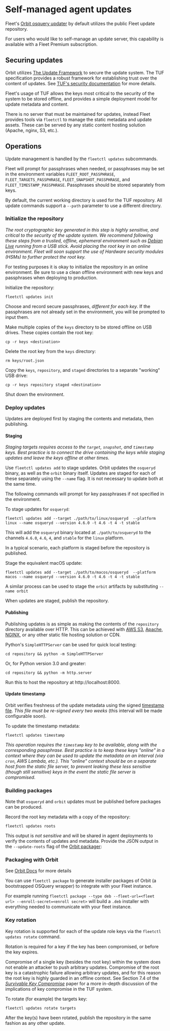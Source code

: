 # Self-managed agent updates 

Fleet's [Orbit osquery updater](https://github.com/fleetdm/fleet/tree/main/orbit) by default utilizes the public Fleet update repository.

For users who would like to self-manage an update server, this capability is available with a Fleet Premium subscription.

## Securing updates

Orbit utilizes [The Update Framework](https://theupdateframework.io/) to secure the update system. The TUF specification provides a robust framework for establishing trust over the content of updates. See [TUF's security documentation](https://theupdateframework.io/security/) for more details.

Fleet's usage of TUF allows the keys most critical to the security of the system to be stored offline, and provides a simple deployment model for update metadata and content.

There is no server that must be maintained for updates, instead Fleet provides tools via `fleetctl` to manage the static metadata and update assets. These can be served by any static content hosting solution (Apache, nginx, S3, etc.).

## Operations

Update management is handled by the `fleetctl updates` subcommands.

Fleet will prompt for passphrases when needed, or passphrases may be set in the environment variables `FLEET_ROOT_PASSPHRASE`, `FLEET_TARGETS_PASSPHRASE`, `FLEET_SNAPSHOT_PASSPHRASE`, and `FLEET_TIMESTAMP_PASSPHRASE`. Passphrases should be stored separately from keys.

By default, the current working directory is used for the TUF repository. All update commands support a `--path` parameter to use a different directory.

### Initialize the repository

_The root cryptographic key generated in this step is highly sensitive, and critical to the security of the update system. We recommend following these steps from a trusted, offline, ephemeral environment such as [Debian Live](https://www.debian.org/CD/live/) running from a USB stick. Avoid placing the root key in an online environment. Fleet will soon support the use of Hardware security modules (HSMs) to further protect the root key._

For testing purposes it is okay to initialize the repository in an online environment. Be sure to use a clean offline environment with new keys and passphrases when deploying to production.

Initialize the repository:

```
fleetctl updates init
```

Choose and record secure passphrases, _different for each key_. If the passphrases are not already set in the environment, you will be prompted to input them.

Make multiple copies of the `keys` directory to be stored offline on USB drives. These copies contain the root key:

```
cp -r keys <destination>
```

Delete the root key from the `keys` directory:

```
rm keys/root.json
```

Copy the `keys`, `repository`, and `staged` directories to a separate "working" USB drive:

```
cp -r keys repository staged <destination>
```

Shut down the environment.

### Deploy updates

Updates are deployed first by staging the contents and metadata, then publishing.

#### Staging
 
_Staging targets requires access to the `target`, `snapshot`, and `timestamp` keys. Best practice is to connect the drive containing the keys while staging updates and leave the keys offline at other times._

Use `fleetctl updates add` to stage updates. Orbit updates the `osqueryd` binary, as well as the `orbit` binary itself. Updates are staged for each of these separately using the `--name` flag. It is not necessary to update both at the same time.

The following commands will prompt for key passphrases if not specified in the environment.

To stage updates for `osqueryd`:

```
fleetctl updates add --target ./path/to/linux/osqueryd  --platform linux --name osqueryd --version 4.6.0 -t 4.6 -t 4 -t stable 
```

This will add the `osqueryd` binary located at `./path/to/osqueryd` to the channels `4.6.0`, `4.6`, `4`, and `stable` for the `linux` platform.

In a typical scenario, each platform is staged before the repository is published.

Stage the equivalent macOS update:

```
fleetctl updates add --target ./path/to/macos/osqueryd  --platform macos --name osqueryd --version 4.6.0 -t 4.6 -t 4 -t stable 
```

A similar process can be used to stage the `orbit` artifacts by substituting `--name orbit`

When updates are staged, publish the repository.

#### Publishing

Publishing updates is as simple as making the contents of the `repository` directory available over HTTP. This can be achieved with [AWS S3](https://docs.aws.amazon.com/AmazonS3/latest/userguide/HostingWebsiteOnS3Setup.html), [Apache](https://access.redhat.com/solutions/67298), [NGINX](https://docs.nginx.com/nginx/admin-guide/web-server/serving-static-content/), or any other static file hosting solution or CDN.

Python's `SimpleHTTPServer` can be used for quick local testing:

```
cd repository && python -m SimpleHTTPServer
```

Or, for Python version 3.0 and greater:

```
cd repository && python -m http.server
```

Run this to host the repository at http://localhost:8000.

#### Update timestamp

Orbit verifies freshness of the update metadata using the signed [timestamp file](https://theupdateframework.io/metadata/#timestamp-metadata-timestampjson). _This file must be re-signed every two weeks_ (this interval will be made configurable soon).

To update the timestamp metadata:

```
fleetctl updates timestamp
```

_This operation requires the `timestamp` key to be available, along with the corresponding passphrase. Best practice is to keep these keys "online" in a context where they can be used to update the metadata on an interval (via `cron`, AWS Lambda, etc.). This "online" context should be on a separate host from the static file server, to prevent leaking these less sensitive (though still sensitive) keys in the event the static file server is compromised._

### Building packages

Note that `osqueryd` and `orbit` updates must be published before packages can be produced.

Record the root key metadata with a copy of the repository:

```
fleetctl updates roots
```

This output is _not sensitive_ and will be shared in agent deployments to verify the contents of updates and metadata. Provide the JSON output in the `--update-roots` flag of the [Orbit packager](https://github.com/fleetdm/orbit#packaging):

### Packaging with Orbit

See [Orbit Docs](https://github.com/fleetdm/fleet/blob/main/orbit/README.md) for more details

You can use `fleetctl package` to generate installer packages of Orbit (a bootstrapped OSQuery wrapper) to integrate with your Fleet instance.

For example running `fleetctl package --type deb --fleet-url=<fleet url> --enroll-secret=<enroll secret>` will build a `.deb` installer with everything needed
to communicate with your fleet instance.

### Key rotation

Key rotation is supported for each of the update role keys via the `fleetctl updates rotate` command.

Rotation is required for a key if the key has been compromised, or before the key expires.

Compromise of a single key (besides the root key) within the system does not enable an attacker to
push arbitrary updates. Compromise of the root key is a catastrophic failure allowing arbitrary
updates, and for this reason the root key is highly guarded in an offline context. See Section 7.4
of the [_Survivable Key
Compromise_](https://theupdateframework.io/papers/survivable-key-compromise-ccs2010.pdf) paper for a
more in-depth discussion of the implications of key compromise in the TUF system.

To rotate (for example) the targets key:

```
fleetctl updates rotate targets
```

After the key(s) have been rotated, publish the repository in the same fashion as any other update.

<meta name="pageOrderInSection" value="4">